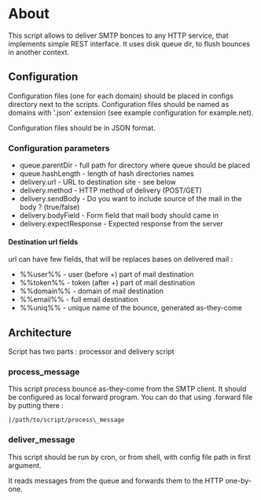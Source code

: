 # About

This script allows to deliver SMTP bonces to any HTTP service, 
that implements simple REST interface.
It uses disk queue dir, to flush bounces in another context.

## Configuration

Configuration files (one for each domain) should be placed
in configs directory next to the scripts.
Configuration files should be named as domains with '.json' extension
(see example configuration for example.net).

Configuration files should be in JSON format.

### Configuration parameters

- queue.parentDir - full path for directory where queue should be placed
-	queue.hashLength - length of hash directories names
-	delivery.url - URL to destination site - see below
-	delivery.method - HTTP  method of delivery (POST/GET)
-	delivery.sendBody - Do you want to include source of the mail in the body ? (true/false)
-	delivery.bodyField - Form field that mail body should came in 
-	delivery.expectResponse - Expected response from the server

#### Destination url fields

url can have few fields, that will be replaces bases on delivered mail :

- %%user%% - user (before +) part of mail destination
- %%token%% - token (after +) part of mail destination
- %%domain%% - domain of mail destination 
- %%email%% - full email destination  
- %%uniq%% - unique name of the bounce, generated as-they-come

## Architecture

Script has two parts : processor and delivery script

### process\_message

This script process bounce as-they-come from the SMTP client.
It should be configured as local forward program.
You can do that using .forward file by putting there :
<pre><code>|/path/to/script/process\_message</code></pre>

### deliver\_message

This script should be run by cron, or from shell, with config file path in first argument.

It reads messages from the queue and forwards them to the HTTP one-by-one.
